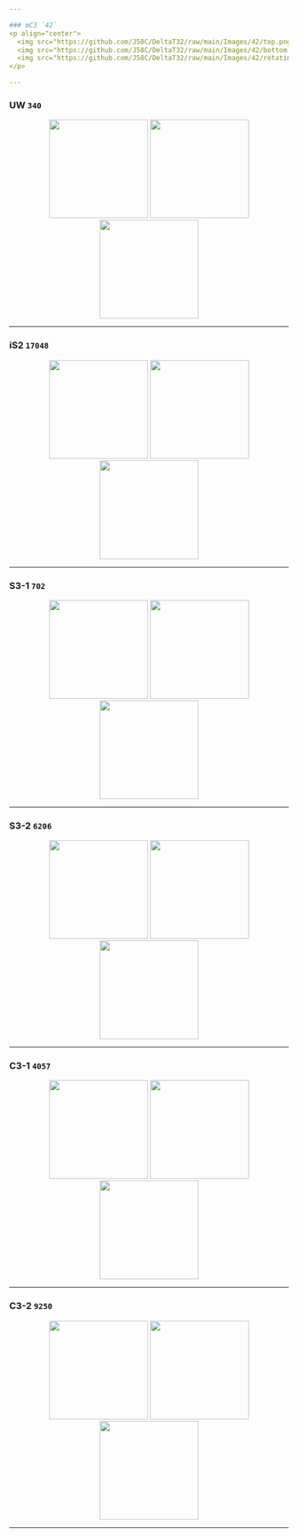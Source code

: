 ```yaml
---

### mC3 `42`
<p align="center">
  <img src="https://github.com/J58C/DeltaT32/raw/main/Images/42/top.png" height="178">
  <img src="https://github.com/J58C/DeltaT32/raw/main/Images/42/bottom.png" height="178">
  <img src="https://github.com/J58C/DeltaT32/raw/main/Images/42/rotating.gif" width="178">
</p>

---
```


### UW `340`
<p align="center">
  <img src="https://github.com/J58C/DeltaT32/raw/main/Images/340/top.png" height="178">
  <img src="https://github.com/J58C/DeltaT32/raw/main/Images/340/bottom.png" height="178">
  <img src="https://github.com/J58C/DeltaT32/raw/main/Images/340/rotating.gif" width="178">
</p>

---

### iS2 `17048`
<p align="center">
  <img src="https://github.com/J58C/DeltaT32/raw/main/Images/17048/top.png" height="178">
  <img src="https://github.com/J58C/DeltaT32/raw/main/Images/17048/bottom.png" height="178">
  <img src="https://github.com/J58C/DeltaT32/raw/main/Images/17048/rotating.gif" width="178">
</p>

---

### S3-1 `702`
<p align="center">
  <img src="https://github.com/J58C/DeltaT32/raw/main/Images/702/top.png" height="178">
  <img src="https://github.com/J58C/DeltaT32/raw/main/Images/702/bottom.png" height="178">
  <img src="https://github.com/J58C/DeltaT32/raw/main/Images/702/rotating.gif" width="178">
</p>

---
### S3-2 `6206`
<p align="center">
  <img src="https://github.com/J58C/DeltaT32/raw/main/Images/6206/top.png" height="178">
  <img src="https://github.com/J58C/DeltaT32/raw/main/Images/6206/bottom.png" height="178">
  <img src="https://github.com/J58C/DeltaT32/raw/main/Images/6206/rotating.gif" width="178">
</p>

---

### C3-1 `4057`
<p align="center">
  <img src="https://github.com/J58C/DeltaT32/raw/main/Images/4057/top.png" height="178">
  <img src="https://github.com/J58C/DeltaT32/raw/main/Images/4057/bottom.png" height="178">
  <img src="https://github.com/J58C/DeltaT32/raw/main/Images/4057/rotating.gif" height="178">
</p>

---

### C3-2 `9250`
<p align="center">
  <img src="https://github.com/J58C/DeltaT32/raw/main/Images/9250/top.png" height="178">
  <img src="https://github.com/J58C/DeltaT32/raw/main/Images/9250/bottom.png" height="178">
  <img src="https://github.com/J58C/DeltaT32/raw/main/Images/9250/rotating.gif" height="178">
</p>

---
